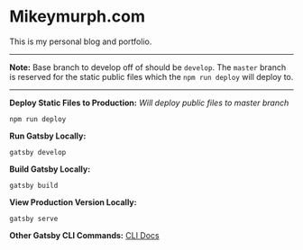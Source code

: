 # Mikeymurph.com

This is my personal blog and portfolio.

---

**Note:** Base branch to develop off of should be `develop`. The `master` branch is
reserved for the static public files which the `npm run deploy` will deploy to.

---

**Deploy Static Files to Production:**
*Will deploy public files to master branch*
```
npm run deploy
```

**Run Gatsby Locally:**
```
gatsby develop
```

**Build Gatsby Locally:**
```
gatsby build
```

**View Production Version Locally:**
```
gatsby serve
```

**Other Gatsby CLI Commands:**
[CLI Docs](https://www.gatsbyjs.org/docs/gatsby-cli/)
